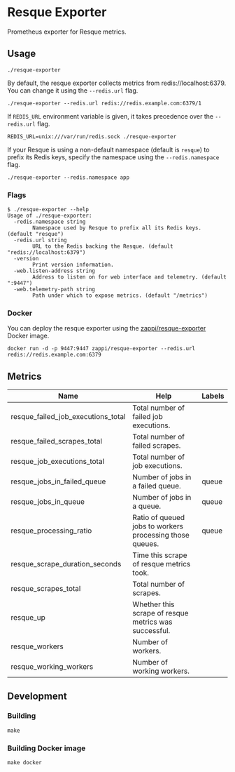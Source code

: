 # Resque Exporter

Prometheus exporter for Resque metrics.

## Usage

    ./resque-exporter

By default, the resque exporter collects metrics from redis://localhost:6379. You can change it using the `--redis.url` flag.

    ./resque-exporter --redis.url redis://redis.example.com:6379/1

If `REDIS_URL` environment variable is given, it takes precedence over the `--redis.url` flag.

    REDIS_URL=unix:///var/run/redis.sock ./resque-exporter

If your Resque is using a non-default namespace (default is `resque`) to prefix its Redis keys, specify the namespace using the `--redis.namespace` flag.

    ./resque-exporter --redis.namespace app

### Flags

    $ ./resque-exporter --help
    Usage of ./resque-exporter:
      -redis.namespace string
            Namespace used by Resque to prefix all its Redis keys. (default "resque")
      -redis.url string
            URL to the Redis backing the Resque. (default "redis://localhost:6379")
      -version
            Print version information.
      -web.listen-address string
            Address to listen on for web interface and telemetry. (default ":9447")
      -web.telemetry-path string
            Path under which to expose metrics. (default "/metrics")

### Docker

You can deploy the resque exporter using the [zappi/resque-exporter](https://hub.docker.com/r/zappi/resque-exporter/) Docker image.

    docker run -d -p 9447:9447 zappi/resque-exporter --redis.url redis://redis.example.com:6379

## Metrics

| Name | Help | Labels |
| -- | -- | -- |
| resque\_failed\_job\_executions\_total | Total number of failed job executions. | |
| resque\_failed\_scrapes\_total | Total number of failed scrapes. | |
| resque\_job\_executions\_total | Total number of job executions. | |
| resque\_jobs\_in\_failed\_queue | Number of jobs in a failed queue. | queue |
| resque\_jobs\_in\_queue | Number of jobs in a queue. | queue |
| resque\_processing\_ratio | Ratio of queued jobs to workers processing those queues. | queue |
| resque\_scrape\_duration\_seconds | Time this scrape of resque metrics took. | |
| resque\_scrapes\_total | Total number of scrapes. | |
| resque\_up | Whether this scrape of resque metrics was successful. | |
| resque\_workers | Number of workers. | |
| resque\_working\_workers | Number of working workers. | |

## Development

### Building

    make

### Building Docker image

    make docker
